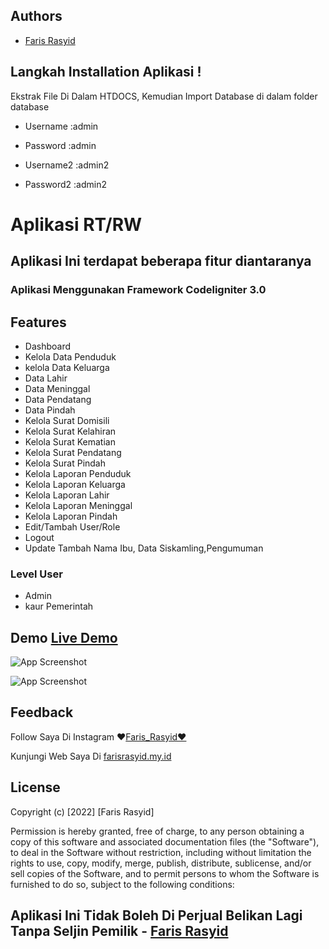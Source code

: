 
## Authors

- [Faris Rasyid](http://farisrasyid.my.id)


## Langkah Installation Aplikasi !

Ekstrak File Di Dalam HTDOCS,
Kemudian Import Database di dalam folder database

- Username :admin
- Password :admin

- Username2 :admin2
- Password2 :admin2
    
# Aplikasi RT/RW

## Aplikasi Ini terdapat beberapa fitur diantaranya
### Aplikasi Menggunakan Framework Codeligniter 3.0




## Features

- Dashboard
- Kelola Data Penduduk
- kelola Data Keluarga
- Data Lahir
- Data Meninggal
- Data Pendatang
- Data Pindah
- Kelola Surat Domisili
- Kelola Surat Kelahiran
- Kelola Surat Kematian
- Kelola Surat Pendatang
- Kelola Surat Pindah
- Kelola Laporan Penduduk
- Kelola Laporan Keluarga
- Kelola Laporan Lahir
- Kelola Laporan Meninggal
- Kelola Laporan Pindah
- Edit/Tambah User/Role
- Logout
- Update Tambah Nama Ibu, Data Siskamling,Pengumuman
### Level User
- Admin
- kaur Pemerintah



## Demo [Live Demo](https://www.farisrasyid.my.id/demoapprt)

![App Screenshot](https://cdn.discordapp.com/attachments/1041961141594759178/1111299268968460358/image.png)

![App Screenshot](https://cdn.discordapp.com/attachments/1041961141594759178/1111300691961593956/image.png)


## Feedback

Follow Saya Di Instagram ❤️[Faris_Rasyid❤️](https://www.instagram.com/_farisrasyid_/)

Kunjungi Web Saya Di [farisrasyid.my.id](https://www.instagram.com/_farisrasyid_/)



## License

Copyright (c) [2022] [Faris Rasyid]

Permission is hereby granted, free of charge, to any person obtaining a copy
of this software and associated documentation files (the "Software"), to deal
in the Software without restriction, including without limitation the rights
to use, copy, modify, merge, publish, distribute, sublicense, and/or sell
copies of the Software, and to permit persons to whom the Software is
furnished to do so, subject to the following conditions:


## Aplikasi Ini Tidak Boleh Di Perjual Belikan Lagi Tanpa SeIjin Pemilik - [Faris Rasyid](http://farisrasyid.my.id)

